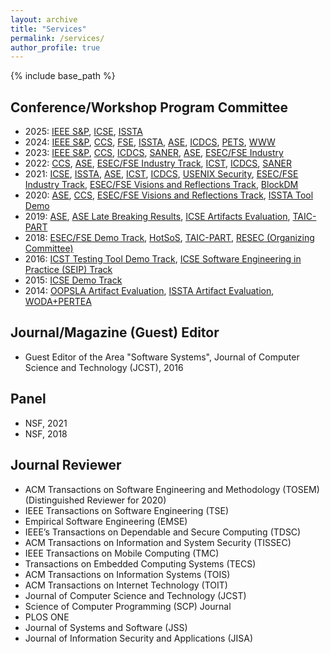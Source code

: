 ```yaml
---
layout: archive
title: "Services"
permalink: /services/
author_profile: true
---
```


{% include base_path %}

## Conference/Workshop Program Committee

* 2025: [IEEE S&P](https://sp2025.ieee-security.org/), [ICSE](https://conf.researchr.org/track/icse-2025), [ISSTA](https://conf.researchr.org/home/issta-2025)
* 2024: [IEEE S&P](https://www.ieee-security.org/TC/SP2024/), [CCS](https://www.sigsac.org/ccs/CCS2024/), [FSE](https://conf.researchr.org/home/fse-2024), [ISSTA](https://conf.researchr.org/home/issta-2024), [ASE](https://conf.researchr.org/home/ase-2024), [ICDCS](https://icdcs2024.icdcs.org/), [PETS](https://petsymposium.org/cfp24.php), [WWW](https://www2024.thewebconf.org)
* 2023: [IEEE S&P](https://www.ieee-security.org/TC/SP2023/), [CCS](https://www.sigsac.org/ccs/CCS2023/), [ICDCS](https://icdcs2023.icdcs.org/), [SANER](https://saner2023.must.edu.mo/), [ASE](https://conf.researchr.org/home/ase-2023), [ESEC/FSE Industry](https://2023.esec-fse.org/track/fse-2023-industry)
* 2022: [CCS](https://www.sigsac.org/ccs/CCS2022), [ASE](https://conf.researchr.org/home/ase-2022), [ESEC/FSE Industry Track](https://2022.esec-fse.org/track/fse-2022-industry), [ICST](https://icst2022.vrain.upv.es/), [ICDCS](https://icdcs2022.icdcs.org/), [SANER](https://saner2022.uom.gr/)
* 2021: [ICSE](https://conf.researchr.org/home/icse-2021), [ISSTA](https://conf.researchr.org/home/issta-2021), [ASE](https://conf.researchr.org/home/ase-2021), [ICST](https://icst2021.icmc.usp.br/), [ICDCS](https://icdcs2021.us/), [USENIX Security](https://www.usenix.org/conference/usenixsecurity21), [ESEC/FSE Industry Track](https://2021.esec-fse.org/track/fse-2021-industry?), [ESEC/FSE Visions and Reflections Track](https://2021.esec-fse.org/track/fse-2021-ideas-visions-and-reflections?), [BlockDM](https://blockchain.comp.hkbu.edu.hk/blockdm2021/)
* 2020: [ASE](https://conf.researchr.org/home/ase-2020), [CCS](https://www.sigsac.org/ccs/CCS2020/), [ESEC/FSE Visions and Reflections Track](https://2020.esec-fse.org/track/esecfse-2020-visions-and-reflections-?), [ISSTA Tool Demo](https://conf.researchr.org/track/issta-2020/issta-2020-tool-demonstration)
* 2019: [ASE](https://2019.ase-conferences.org/), [ASE Late Breaking Results](https://2019.ase-conferences.org/track/ase-2019-Late-Breaking-Results?), [ICSE Artifacts Evaluation](https://2019.icse-conferences.org/track/icse-2019-Artifact-Evaluation), [TAIC-PART](https://taicpart.org/2019/)
* 2018: [ESEC/FSE Demo Track](https://2018.fseconference.org/track/fse-2018-Demonstration), [HotSoS](https://cps-vo.org/node/49821), [TAIC-PART](https://taicpart.org/2018/), [RESEC (Organizing Committee)](https://botzero.github.io/RESEC2018/)
* 2016: [ICST Testing Tool Demo Track](https://www.cs.uic.edu/~icst2016/), [ICSE Software Engineering in Practice (SEIP) Track](https://2016.icse.cs.txstate.edu/seip)
* 2015: [ICSE Demo Track](http://icse2015.isti.cnr.it/icse2015J/call-dates/call-for-contributions/demonstrations)
* 2014: [OOPSLA Artifact Evaluation](https://2014.splashcon.org/track/splash2014-artifacts),  [ISSTA Artifact Evaluation](http://issta2014.org/artifacts.html), [WODA+PERTEA](https://dblp.org/db/conf/issta/woda2014)


## Journal/Magazine (Guest) Editor
* Guest Editor of the Area "Software Systems", Journal of Computer Science and Technology (JCST), 2016

## Panel
* NSF, 2021
* NSF, 2018


## Journal Reviewer

* ACM Transactions on Software Engineering and Methodology (TOSEM) (Distinguished Reviewer for 2020)
* IEEE Transactions on Software Engineering (TSE)
* Empirical Software Engineering (EMSE)
* IEEE’s Transactions on Dependable and Secure Computing (TDSC)
* ACM Transactions on Information and System Security (TISSEC)
* IEEE Transactions on Mobile Computing (TMC)
* Transactions on Embedded Computing Systems (TECS)
* ACM Transactions on Information Systems (TOIS)
* ACM Transactions on Internet Technology (TOIT)
* Journal of Computer Science and Technology (JCST)
* Science of Computer Programming (SCP) Journal
* PLOS ONE
* Journal of Systems and Software (JSS)
* Journal of Information Security and Applications (JISA)


<!-- ## External Reviewer

* International Conference on Software Engineering (ICSE), 2015, 2014, 2011
* IEEE International Conference on Computer Communications (INFOCOM), 2015
* Network and Distributed System Security Symposium (NDSS), 2015
* International Conference on Tools and Algorithms for the Construction and Analysis of Systems (TACAS), 2015
* IEEE International Conference on Software Testing, Verification and Validation (ICST), 2015, 2014, 2011
* ACM Conference on Computer and Communications Security (CCS), 2014
* International Symposium on Software Testing and Analysis (ISSTA) 2013, 2012
* International Conference on Object-Oriented Programming, Systems, Languages, and Applications (OOPSLA), 2013
* IEEE/ACM International Conference on Automated Software Engineering (ASE), 2013, 2012, 2011
* International Conference on Software Maintenance and Evolution (ICSM), 2012, 2010
* International Symposium on Software Reliability Engineering (ISSRE), 2010 -->
